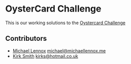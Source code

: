 # OysterCard Challenge

This is our working solutions to the [Oystercard Challenge](https://github.com/makersacademy/course/tree/master/oystercard)

## Contributors

* [Michael Lennox](https://github.com/michaellennox) michael@michaellennox.me
* [Kirk Smith](https://github.com/SmithKirk) kirks@hotmail.co.uk
